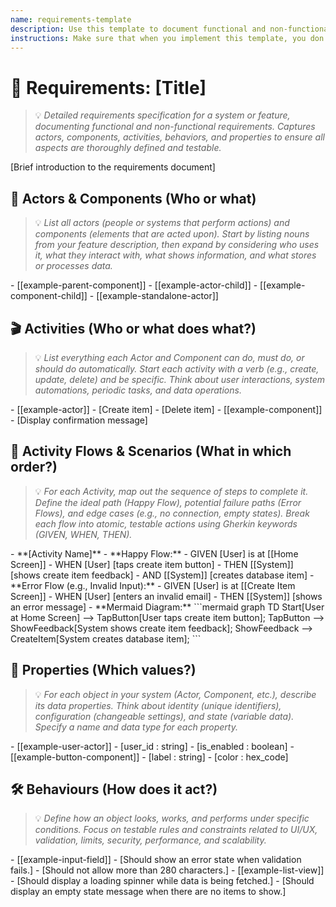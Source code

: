 ```yaml
---
name: requirements-template
description: Use this template to document functional and non-functional requirements for a system or feature.
instructions: Make sure that when you implement this template, you don't include these instructions or any other front matter from this template in your work. Output should always and only be the markdown part outside of the front matter. Never include any tags like <example>, <commentary>, or similar tags - these serve only to increase clarity about implementation. Always use single [ ] brackets to indicate instructions the implementer should follow. When referencing other documents from this project, use wikilinks format [[filename]] to reference them. Do not include the file extension or path.
---
```

# 📑 Requirements: [Title]
> 💡 *Detailed requirements specification for a system or feature, documenting functional and non-functional requirements. Captures actors, components, activities, behaviors, and properties to ensure all aspects are thoroughly defined and testable.*

[Brief introduction to the requirements document]

## 🧩 Actors & Components (Who or what)
> 💡 *List all actors (people or systems that perform actions) and components (elements that are acted upon). Start by listing nouns from your feature description, then expand by considering who uses it, what they interact with, what shows information, and what stores or processes data.*

<example>
- [[example-parent-component]]
    - [[example-actor-child]]
    - [[example-component-child]]
- [[example-standalone-actor]]
</example>

## 🎬 Activities (Who or what does what?)
> 💡 *List everything each Actor and Component can do, must do, or should do automatically. Start each activity with a verb (e.g., create, update, delete) and be specific. Think about user interactions, system automations, periodic tasks, and data operations.*

<example>
- [[example-actor]]
    - [Create item]
    - [Delete item]
- [[example-component]]
    - [Display confirmation message]
</example>

## 🌊 Activity Flows & Scenarios (What in which order?)
> 💡 *For each Activity, map out the sequence of steps to complete it. Define the ideal path (Happy Flow), potential failure paths (Error Flows), and edge cases (e.g., no connection, empty states). Break each flow into atomic, testable actions using Gherkin keywords (GIVEN, WHEN, THEN).*

<example>
- **[Activity Name]**
    - **Happy Flow:**
        - GIVEN [User] is at [[Home Screen]]
        - WHEN [User] [taps create item button]
        - THEN [[System]] [shows create item feedback]
        - AND [[System]] [creates database item]
    - **Error Flow (e.g., Invalid Input):**
        - GIVEN [User] is at [[Create Item Screen]]
        - WHEN [User] [enters an invalid email]
        - THEN [[System]] [shows an error message]
    - **Mermaid Diagram:**
        ```mermaid
        graph TD
            Start[User at Home Screen] --> TapButton[User taps create item button];
            TapButton --> ShowFeedback[System shows create item feedback];
            ShowFeedback --> CreateItem[System creates database item];
        ```
</example>

## 📝 Properties (Which values?)
> 💡 *For each object in your system (Actor, Component, etc.), describe its data properties. Think about identity (unique identifiers), configuration (changeable settings), and state (variable data). Specify a name and data type for each property.*

<example>
- [[example-user-actor]]
    - [user_id : string]
    - [is_enabled : boolean]
- [[example-button-component]]
    - [label : string]
    - [color : hex_code]
</example>

## 🛠️ Behaviours (How does it act?)
> 💡 *Define how an object looks, works, and performs under specific conditions. Focus on testable rules and constraints related to UI/UX, validation, limits, security, performance, and scalability.*

<example>
- [[example-input-field]]
    - [Should show an error state when validation fails.]
    - [Should not allow more than 280 characters.]
- [[example-list-view]]
    - [Should display a loading spinner while data is being fetched.]
    - [Should display an empty state message when there are no items to show.]
</example>